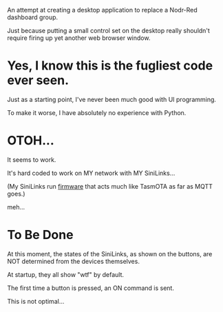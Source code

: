 An attempt at creating a desktop application to replace a Nodr-Red dashboard group.

Just because putting a small control set on the desktop really shouldn't require firing up yet another web browser window.

# Yes, I know this is the fugliest code ever seen.

Just as a starting point, I've never been much good with UI programming.

To make it worse, I have absolutely no experience with Python.

# OTOH...

It seems to work.

It's hard coded to work on MY network with MY SiniLinks...

(My SiniLinks run [firmware](https://github.com/cdntinker/WIP-IoT-Smart_Switch) that acts much like TasmOTA as far as MQTT goes.)

meh...

# To Be Done
At this moment, the states of the SiniLinks, as shown on the buttons, are NOT determined from the devices themselves.

At startup, they all show "wtf" by default.

The first time a button is pressed, an ON command is sent.

This is not optimal...
